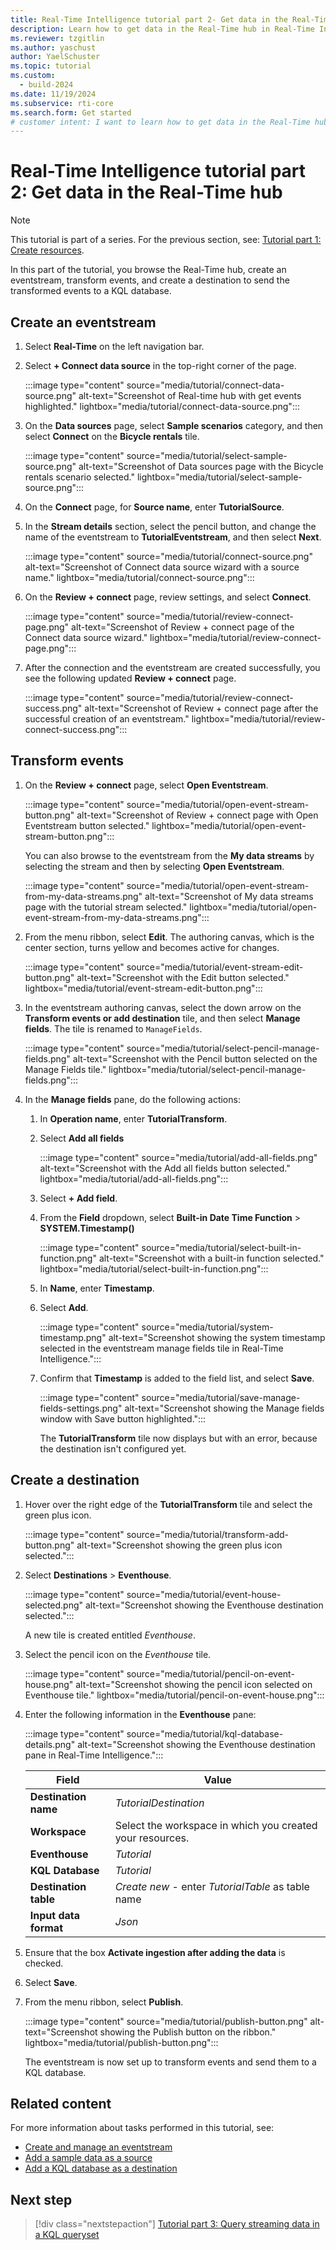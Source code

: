 ```yaml
---
title: Real-Time Intelligence tutorial part 2- Get data in the Real-Time hub
description: Learn how to get data in the Real-Time hub in Real-Time Intelligence.
ms.reviewer: tzgitlin
ms.author: yaschust
author: YaelSchuster
ms.topic: tutorial
ms.custom:
  - build-2024
ms.date: 11/19/2024
ms.subservice: rti-core
ms.search.form: Get started
# customer intent: I want to learn how to get data in the Real-Time hub in Real-Time Intelligence.
---
```

# Real-Time Intelligence tutorial part 2: Get data in the Real-Time hub

> [!NOTE]
> This tutorial is part of a series. For the previous section, see:  [Tutorial part 1: Create resources](tutorial-1-resources.md).

In this part of the tutorial, you browse the Real-Time hub, create an eventstream, transform events, and create a destination to send the transformed events to a KQL database.

## Create an eventstream

1. Select **Real-Time** on the left navigation bar.
1. Select **+ Connect data source** in the top-right corner of the page. 

    :::image type="content" source="media/tutorial/connect-data-source.png" alt-text="Screenshot of Real-time hub with get events highlighted." lightbox="media/tutorial/connect-data-source.png":::
1. On the **Data sources** page, select **Sample scenarios** category, and then select **Connect** on the **Bicycle rentals** tile.

    :::image type="content" source="media/tutorial/select-sample-source.png" alt-text="Screenshot of Data sources page with the Bicycle rentals scenario selected." lightbox="media/tutorial/select-sample-source.png":::    
1. On the **Connect** page, for **Source name**, enter **TutorialSource**. 
1. In the **Stream details** section, select the pencil button, and change the name of the eventstream to **TutorialEventstream**, and then select **Next**. 

    :::image type="content" source="media/tutorial/connect-source.png" alt-text="Screenshot of Connect data source wizard with a source name." lightbox="media/tutorial/connect-source.png":::    
1. On the **Review + connect** page, review settings, and select **Connect**. 

    :::image type="content" source="media/tutorial/review-connect-page.png" alt-text="Screenshot of Review + connect page of the Connect data source wizard." lightbox="media/tutorial/review-connect-page.png":::     
1. After the connection and the eventstream are created successfully, you see the following updated **Review + connect** page.

    :::image type="content" source="media/tutorial/review-connect-success.png" alt-text="Screenshot of Review + connect page after the successful creation of an eventstream." lightbox="media/tutorial/review-connect-success.png":::         

## Transform events

1. On the **Review + connect** page, select **Open Eventstream**.

    :::image type="content" source="media/tutorial/open-event-stream-button.png" alt-text="Screenshot of Review + connect page with Open Eventstream button selected." lightbox="media/tutorial/open-event-stream-button.png":::         
    
    You can also browse to the eventstream from the **My data streams** by selecting the stream and then by selecting **Open Eventstream**.

    :::image type="content" source="media/tutorial/open-event-stream-from-my-data-streams.png" alt-text="Screenshot of My data streams page with the tutorial stream selected." lightbox="media/tutorial/open-event-stream-from-my-data-streams.png":::             
1. From the menu ribbon, select **Edit**. The authoring canvas, which is the center section, turns yellow and becomes active for changes.

    :::image type="content" source="media/tutorial/event-stream-edit-button.png" alt-text="Screenshot with the Edit button selected." lightbox="media/tutorial/event-stream-edit-button.png":::         
1. In the eventstream authoring canvas, select the down arrow on the **Transform events or add destination** tile, and then select **Manage fields**. The tile is renamed to `ManageFields`.
    
    :::image type="content" source="media/tutorial/select-pencil-manage-fields.png" alt-text="Screenshot with the Pencil button selected on the Manage Fields tile." lightbox="media/tutorial/select-pencil-manage-fields.png":::             
1. In the **Manage fields** pane, do the following actions:
    1. In **Operation name**, enter **TutorialTransform**. 
    1. Select **Add all fields**
    
        :::image type="content" source="media/tutorial/add-all-fields.png" alt-text="Screenshot with the Add all fields button selected." lightbox="media/tutorial/add-all-fields.png":::                     
    1. Select **+ Add field**.
    1. From the **Field** dropdown, select **Built-in Date Time Function** > **SYSTEM.Timestamp()**

        :::image type="content" source="media/tutorial/select-built-in-function.png" alt-text="Screenshot with a built-in function selected." lightbox="media/tutorial/select-built-in-function.png":::                     
    1. In **Name**, enter **Timestamp**.
    1. Select **Add**.

        :::image type="content" source="media/tutorial/system-timestamp.png" alt-text="Screenshot showing the system timestamp selected in the eventstream manage fields tile in Real-Time Intelligence.":::
    1. Confirm that **Timestamp** is added to the field list, and select **Save**.

        :::image type="content" source="media/tutorial/save-manage-fields-settings.png" alt-text="Screenshot showing the Manage fields window with Save button highlighted.":::    

        The **TutorialTransform** tile now displays but with an error, because the destination isn't configured yet. 

## Create a destination

1. Hover over the right edge of the **TutorialTransform** tile and select the green plus icon.

    :::image type="content" source="media/tutorial/transform-add-button.png" alt-text="Screenshot showing the green plus icon selected.":::    
1. Select **Destinations** > **Eventhouse**.
    
    :::image type="content" source="media/tutorial/event-house-selected.png" alt-text="Screenshot showing the Eventhouse destination selected.":::    

    A new tile is created entitled *Eventhouse*.
1. Select the pencil icon on the *Eventhouse* tile.

    :::image type="content" source="media/tutorial/pencil-on-event-house.png" alt-text="Screenshot showing the pencil icon selected on Eventhouse tile." lightbox="media/tutorial/pencil-on-event-house.png":::    
1. Enter the following information in the **Eventhouse** pane:

    :::image type="content" source="media/tutorial/kql-database-details.png" alt-text="Screenshot showing the Eventhouse destination pane in Real-Time Intelligence.":::

    | Field | Value |
    | --- | --- |
    | **Destination name** | *TutorialDestination* |
    | **Workspace** | Select the workspace in which you created your resources. |
    | **Eventhouse** | *Tutorial* |
    | **KQL Database** | *Tutorial* |
    | **Destination table** | *Create new* - enter *TutorialTable* as table name |
    | **Input data format** | *Json* |  

1. Ensure that the box **Activate ingestion after adding the data** is checked.
1. Select **Save**.
1. From the menu ribbon, select **Publish**.

    :::image type="content" source="media/tutorial/publish-button.png" alt-text="Screenshot showing the Publish button on the ribbon." lightbox="media/tutorial/publish-button.png":::

    The eventstream is now set up to transform events and send them to a KQL database.

## Related content

For more information about tasks performed in this tutorial, see:

* [Create and manage an eventstream](event-streams/create-manage-an-eventstream.md)
* [Add a sample data as a source](event-streams/add-source-sample-data.md#add-sample-data-as-a-source)
* [Add a KQL database as a destination](event-streams/add-destination-kql-database.md)

## Next step

> [!div class="nextstepaction"]
> [Tutorial part 3: Query streaming data in a KQL queryset](tutorial-3-query-data.md)
